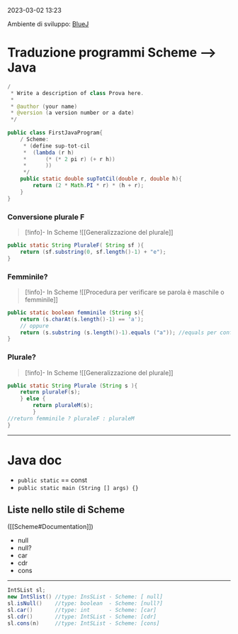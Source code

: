 2023-03-02 13:23

Ambiente di sviluppo: [BlueJ]([https://www.bluej.org](https://www.bluej.org/))

# Traduzione programmi Scheme --> Java

```java
/
 * Write a description of class Prova here.
 *
 * @author (your name)
 * @version (a version number or a date)
 */
 
public class FirstJavaProgram{
    / Scheme:
     * (define sup-tot-cil
     *  (lambda (r h)
     *      (* (* 2 pi r) (+ r h))
     *      ))
     */
    public static double supTotCil(double r, double h){
        return (2 * Math.PI * r) * (h + r);
    }
}
```

### Conversione plurale F
>[!info]- In Scheme
> ![[Generalizzazione del plurale]]


```java
public static String PluraleF( String sf ){
	return (sf.substring(0, sf.length()-1) + "e");
}
```


### Femminile? 

>[!info]- In Scheme
>![[Procedura per verificare se parola è maschile o femminile]]

```java
public static boolean femminile (String s){
	return (s.charAt(s.length()-1) == 'a');
	// oppure
	return (s.substring (s.length()-1).equals ("a")); //equals per confrontare il contenuto delle stringhe 
}

```


### Plurale? 

>[!info]- In Scheme
>![[Generalizzazione del plurale]]

```java
public static String Plurale (String s ){
	return pluraleF(s);
	} else {
		return pluraleM(s);
		}
//return femminile ? pluraleF : pluraleM
}

```

---

# Java doc
- `public static` == const 
-  `public static main (String [] args) {}`
## Liste nello stile di Scheme 
([[Scheme#Documentation]])
- null
- null? 
- car 
- cdr
- cons
---
```Java
IntSList sl;
new IntSlist() //type: InsSList - Scheme: [ null]
sl.isNull()    //type: boolean  - Scheme: [null?]
sl.car()       //type: int      - Scheme: [car]
sl.cdr()       //type: IntSList - Scheme: [cdr]
sl.cons(n)     //type: IntSList - Scheme: [cons]
```